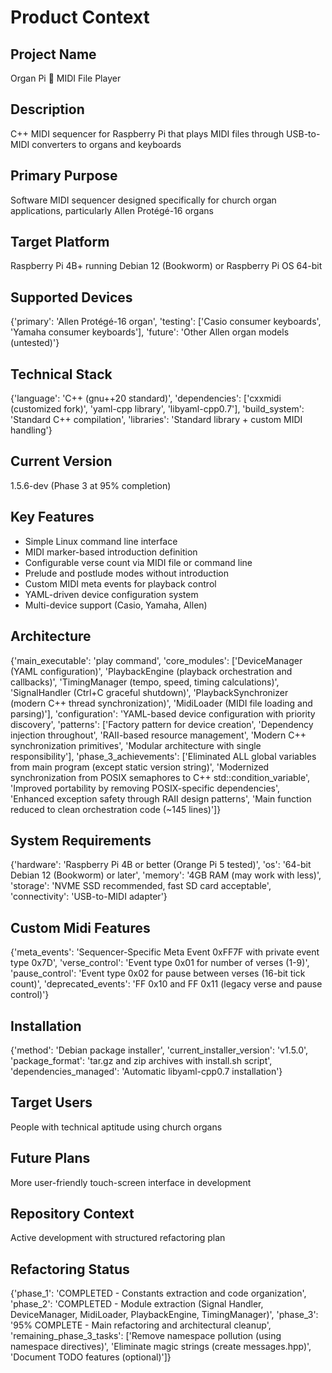 # Product Context
## Project Name
Organ Pi 🎹 MIDI File Player

## Description
C++ MIDI sequencer for Raspberry Pi that plays MIDI files through USB-to-MIDI converters to organs and keyboards

## Primary Purpose
Software MIDI sequencer designed specifically for church organ applications, particularly Allen Protégé-16 organs

## Target Platform
Raspberry Pi 4B+ running Debian 12 (Bookworm) or Raspberry Pi OS 64-bit

## Supported Devices
{'primary': 'Allen Protégé-16 organ', 'testing': ['Casio consumer keyboards', 'Yamaha consumer keyboards'], 'future': 'Other Allen organ models (untested)'}

## Technical Stack
{'language': 'C++ (gnu++20 standard)', 'dependencies': ['cxxmidi (customized fork)', 'yaml-cpp library', 'libyaml-cpp0.7'], 'build_system': 'Standard C++ compilation', 'libraries': 'Standard library + custom MIDI handling'}

## Current Version
1.5.6-dev (Phase 3 at 95% completion)

## Key Features
*   Simple Linux command line interface
*   MIDI marker-based introduction definition
*   Configurable verse count via MIDI file or command line
*   Prelude and postlude modes without introduction
*   Custom MIDI meta events for playback control
*   YAML-driven device configuration system
*   Multi-device support (Casio, Yamaha, Allen)

## Architecture
{'main_executable': 'play command', 'core_modules': ['DeviceManager (YAML configuration)', 'PlaybackEngine (playback orchestration and callbacks)', 'TimingManager (tempo, speed, timing calculations)', 'SignalHandler (Ctrl+C graceful shutdown)', 'PlaybackSynchronizer (modern C++ thread synchronization)', 'MidiLoader (MIDI file loading and parsing)'], 'configuration': 'YAML-based device configuration with priority discovery', 'patterns': ['Factory pattern for device creation', 'Dependency injection throughout', 'RAII-based resource management', 'Modern C++ synchronization primitives', 'Modular architecture with single responsibility'], 'phase_3_achievements': ['Eliminated ALL global variables from main program (except static version string)', 'Modernized synchronization from POSIX semaphores to C++ std::condition_variable', 'Improved portability by removing POSIX-specific dependencies', 'Enhanced exception safety through RAII design patterns', 'Main function reduced to clean orchestration code (~145 lines)']}

## System Requirements
{'hardware': 'Raspberry Pi 4B or better (Orange Pi 5 tested)', 'os': '64-bit Debian 12 (Bookworm) or later', 'memory': '4GB RAM (may work with less)', 'storage': 'NVME SSD recommended, fast SD card acceptable', 'connectivity': 'USB-to-MIDI adapter'}

## Custom Midi Features
{'meta_events': 'Sequencer-Specific Meta Event 0xFF7F with private event type 0x7D', 'verse_control': 'Event type 0x01 for number of verses (1-9)', 'pause_control': 'Event type 0x02 for pause between verses (16-bit tick count)', 'deprecated_events': 'FF 0x10 and FF 0x11 (legacy verse and pause control)'}

## Installation
{'method': 'Debian package installer', 'current_installer_version': 'v1.5.0', 'package_format': 'tar.gz and zip archives with install.sh script', 'dependencies_managed': 'Automatic libyaml-cpp0.7 installation'}

## Target Users
People with technical aptitude using church organs

## Future Plans
More user-friendly touch-screen interface in development

## Repository Context
Active development with structured refactoring plan

## Refactoring Status
{'phase_1': 'COMPLETED - Constants extraction and code organization', 'phase_2': 'COMPLETED - Module extraction (Signal Handler, DeviceManager, MidiLoader, PlaybackEngine, TimingManager)', 'phase_3': '95% COMPLETE - Main refactoring and architectural cleanup', 'remaining_phase_3_tasks': ['Remove namespace pollution (using namespace directives)', 'Eliminate magic strings (create messages.hpp)', 'Document TODO features (optional)']}

